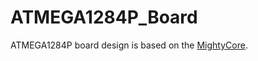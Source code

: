 # ATMEGA1284P_Board
ATMEGA1284P board design is based on the [MightyCore](https://github.com/MCUdude/MightyCore).
